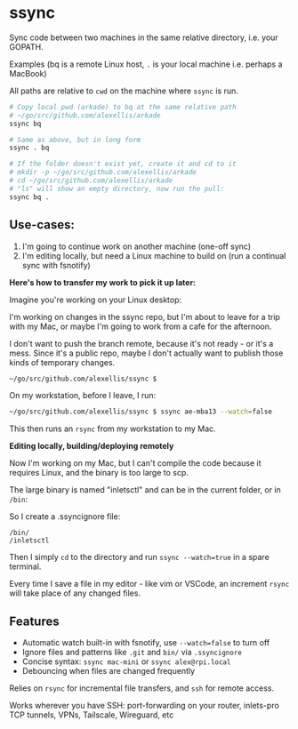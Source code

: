 ssync
===============

Sync code between two machines in the same relative directory, i.e. your GOPATH.

Examples (bq is a remote Linux host, `.` is your local machine i.e. perhaps a MacBook)

All paths are relative to `cwd` on the machine where `ssync` is run.

```bash
# Copy local pwd (arkade) to bq at the same relative path
# ~/go/src/github.com/alexellis/arkade
ssync bq

# Same as above, but in long form
ssync . bq

# If the folder doesn't exist yet, create it and cd to it
# mkdir -p ~/go/src/github.com/alexellis/arkade
# cd ~/go/src/github.com/alexellis/arkade
# "ls" will show an empty directory, now run the pull:
ssync bq .
```

## Use-cases:

1. I'm going to continue work on another machine (one-off sync)
2. I'm editing locally, but need a Linux machine to build on (run a continual sync with fsnotify)

**Here's how to transfer my work to pick it up later:**

Imagine you're working on your Linux desktop:

I'm working on changes in the ssync repo, but I'm about to leave for a trip with my Mac, or maybe I'm going to work from a cafe for the afternoon.

I don't want to push the branch remote, because it's not ready - or it's a mess. Since it's a public repo, maybe I don't actually want to publish those kinds of temporary changes.

```bash
~/go/src/github.com/alexellis/ssync $
```

On my workstation, before I leave, I run:

```bash
~/go/src/github.com/alexellis/ssync $ ssync ae-mba13 --watch=false
```

This then runs an `rsync` from my workstation to my Mac.

**Editing locally, building/deploying remotely**

Now I'm working on my Mac, but I can't compile the code because it requires Linux, and the binary is too large to scp.

The large binary is named "inletsctl" and can be in the current folder, or in `/bin`:

So I create a .ssyncignore file:

```
/bin/
/inletsctl
```

Then I simply `cd` to the directory and run `ssync --watch=true` in a spare terminal.

Every time I save a file in my editor - like vim or VSCode, an increment `rsync` will take place of any changed files.

## Features

* Automatic watch built-in with fsnotify, use `--watch=false` to turn off
* Ignore files and patterns like `.git` and `bin/` via `.ssyncignore`
* Concise syntax: `ssync mac-mini` or `ssync alex@rpi.local`
* Debouncing when files are changed frequently

Relies on `rsync` for incremental file transfers, and `ssh` for remote access.

Works wherever you have SSH: port-forwarding on your router, inlets-pro TCP tunnels, VPNs, Tailscale, Wireguard, etc

